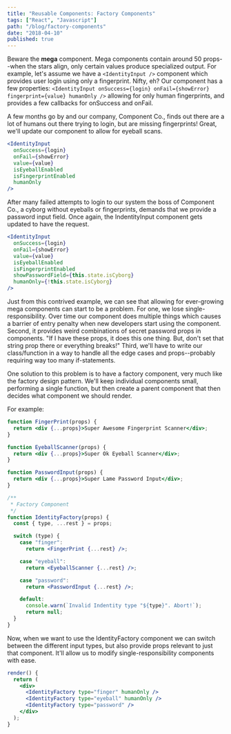 ```yaml
---
title: "Reusable Components: Factory Components"
tags: ["React", "Javascript"]
path: "/blog/factory-components"
date: "2018-04-10"
published: true
---
```


Beware the **mega** component. Mega components contain around 50 props--when the stars align, only certain values produce specialized output. For example, let's assume we have a `<IdentityInput />` component which provides user login using only a fingerprint. Nifty, eh?
Our component has a few properties: `<IdentityInput onSuccess={login} onFail={showError} fingerprint={value} humanOnly />` allowing for only human fingerprints, and provides a few callbacks for onSuccess and onFail.

A few months go by and our company, Component Co., finds out there are a lot of humans out there trying to login, but are missing fingerprints! Great, we'll update our component to allow for eyeball scans.

```jsx
<IdentityInput
  onSuccess={login}
  onFail={showError}
  value={value}
  isEyeballEnabled
  isFingerprintEnabled
  humanOnly
/>
```

After many failed attempts to login to our system the boss of Component Co., a cyborg without eyeballs or fingerprints, demands that we provide a password input field. Once again, the IndentityInput component gets updated to have the request.

```jsx
<IdentityInput
  onSuccess={login}
  onFail={showError}
  value={value}
  isEyeballEnabled
  isFingerprintEnabled
  showPasswordField={this.state.isCyborg}
  humanOnly={!this.state.isCyborg}
/>
```

Just from this contrived example, we can see that allowing for ever-growing mega components can start to be a problem. For one, we lose single-responsibility. Over time our component does multiple things which causes a barrier of entry penalty when new developers start using the component. Second, it provides weird combinations of secret password props in components. "If I have these props, it does this one thing. But, don't set that string prop there or everything breaks!" Third, we'll have to write our class/function in a way to handle all the edge cases and props--probably requiring way too many if-statements.

One solution to this problem is to have a factory component, very much like the factory design pattern. We'll keep individual components small, performing a single function, but then create a parent component that then decides what component we should render.

For example:

```jsx
function FingerPrint(props) {
  return <div {...props}>Super Awesome Fingerprint Scanner</div>;
}

function EyeballScanner(props) {
  return <div {...props}>Super Ok Eyeball Scanner</div>;
}

function PasswordInput(props) {
  return <div {...props}>Super Lame Password Input</div>;
}

/**
 * Factory Component
 */
function IdentityFactory(props) {
  const { type, ...rest } = props;

  switch (type) {
    case "finger":
      return <FingerPrint {...rest} />;

    case "eyeball":
      return <EyeballScanner {...rest} />;

    case "password":
      return <PasswordInput {...rest} />;

    default:
      console.warn(`Invalid Indentity type "${type}". Abort!`);
      return null;
  }
}
```

Now, when we want to use the IdentityFactory component we can switch between the different input types, but also provide props relevant to just that component. It'll allow us to modify single-responsibility components with ease.

```jsx
render() {
  return (
    <div>
      <IdentityFactory type="finger" humanOnly />
      <IdentityFactory type="eyeball" humanOnly />
      <IdentityFactory type="password" />
    </div>
  );
}
```

